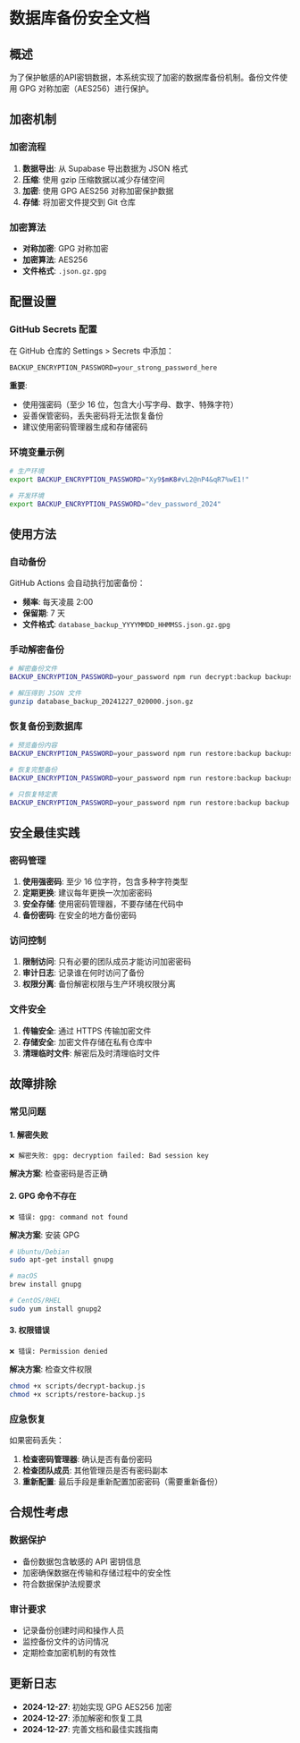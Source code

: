 # 数据库备份安全文档

## 概述

为了保护敏感的API密钥数据，本系统实现了加密的数据库备份机制。备份文件使用 GPG 对称加密（AES256）进行保护。

## 加密机制

### 加密流程
1. **数据导出**: 从 Supabase 导出数据为 JSON 格式
2. **压缩**: 使用 gzip 压缩数据以减少存储空间
3. **加密**: 使用 GPG AES256 对称加密保护数据
4. **存储**: 将加密文件提交到 Git 仓库

### 加密算法
- **对称加密**: GPG 对称加密
- **加密算法**: AES256
- **文件格式**: `.json.gz.gpg`

## 配置设置

### GitHub Secrets 配置

在 GitHub 仓库的 Settings > Secrets 中添加：

```
BACKUP_ENCRYPTION_PASSWORD=your_strong_password_here
```

**重要**: 
- 使用强密码（至少 16 位，包含大小写字母、数字、特殊字符）
- 妥善保管密码，丢失密码将无法恢复备份
- 建议使用密码管理器生成和存储密码

### 环境变量示例

```bash
# 生产环境
export BACKUP_ENCRYPTION_PASSWORD="Xy9$mK8#vL2@nP4&qR7%wE1!"

# 开发环境
export BACKUP_ENCRYPTION_PASSWORD="dev_password_2024"
```

## 使用方法

### 自动备份

GitHub Actions 会自动执行加密备份：
- **频率**: 每天凌晨 2:00
- **保留期**: 7 天
- **文件格式**: `database_backup_YYYYMMDD_HHMMSS.json.gz.gpg`

### 手动解密备份

```bash
# 解密备份文件
BACKUP_ENCRYPTION_PASSWORD=your_password npm run decrypt:backup backups/database_backup_20241227_020000.json.gz.gpg

# 解压得到 JSON 文件
gunzip database_backup_20241227_020000.json.gz
```

### 恢复备份到数据库

```bash
# 预览备份内容
BACKUP_ENCRYPTION_PASSWORD=your_password npm run restore:backup backups/database_backup_20241227_020000.json.gz.gpg --dry-run

# 恢复完整备份
BACKUP_ENCRYPTION_PASSWORD=your_password npm run restore:backup backups/database_backup_20241227_020000.json.gz.gpg --confirm

# 只恢复特定表
BACKUP_ENCRYPTION_PASSWORD=your_password npm run restore:backup backup.json --table leaked_keys --confirm
```

## 安全最佳实践

### 密码管理
1. **使用强密码**: 至少 16 位字符，包含多种字符类型
2. **定期更换**: 建议每年更换一次加密密码
3. **安全存储**: 使用密码管理器，不要存储在代码中
4. **备份密码**: 在安全的地方备份密码

### 访问控制
1. **限制访问**: 只有必要的团队成员才能访问加密密码
2. **审计日志**: 记录谁在何时访问了备份
3. **权限分离**: 备份解密权限与生产环境权限分离

### 文件安全
1. **传输安全**: 通过 HTTPS 传输加密文件
2. **存储安全**: 加密文件存储在私有仓库中
3. **清理临时文件**: 解密后及时清理临时文件

## 故障排除

### 常见问题

#### 1. 解密失败
```
❌ 解密失败: gpg: decryption failed: Bad session key
```
**解决方案**: 检查密码是否正确

#### 2. GPG 命令不存在
```
❌ 错误: gpg: command not found
```
**解决方案**: 安装 GPG
```bash
# Ubuntu/Debian
sudo apt-get install gnupg

# macOS
brew install gnupg

# CentOS/RHEL
sudo yum install gnupg2
```

#### 3. 权限错误
```
❌ 错误: Permission denied
```
**解决方案**: 检查文件权限
```bash
chmod +x scripts/decrypt-backup.js
chmod +x scripts/restore-backup.js
```

### 应急恢复

如果密码丢失：
1. **检查密码管理器**: 确认是否有备份密码
2. **检查团队成员**: 其他管理员是否有密码副本
3. **重新配置**: 最后手段是重新配置加密密码（需要重新备份）

## 合规性考虑

### 数据保护
- 备份数据包含敏感的 API 密钥信息
- 加密确保数据在传输和存储过程中的安全性
- 符合数据保护法规要求

### 审计要求
- 记录备份创建时间和操作人员
- 监控备份文件的访问情况
- 定期检查加密机制的有效性

## 更新日志

- **2024-12-27**: 初始实现 GPG AES256 加密
- **2024-12-27**: 添加解密和恢复工具
- **2024-12-27**: 完善文档和最佳实践指南